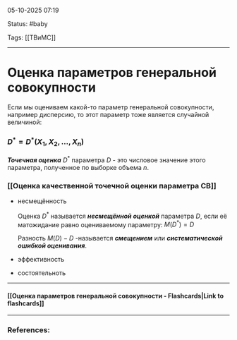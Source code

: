 
05-10-2025 07:19

Status: #baby 

Tags: [[ТВиМС]]

---
# Оценка параметров генеральной совокупности

Если мы оцениваем какой-то параметр генеральной совокупности, например дисперсию, то этот параметр тоже является случайной величиной:

### $D^* = D^*(X_1, X_2, \dots, X_n)$

***Точечная оценка*** $D^*$ параметра $D$ - это числовое значение этого параметра, полученное по выборке объема $n$.

### [[Оценка качественной точечной оценки параметра СВ]]

- несмещённость
	
	Оценка $D^*$ называется ***несмещённой оценкой*** параметра $D$, если её матожидание равно оцениваемому параметру:
	$M(D^*) = D$ 
	
	Разность $M(D) - D$ -называется ***смещением*** или ***систематической ошибкой оценивания***.
	
- эффективность
- состоятельноть

----
#### [[Оценка параметров генеральной совокупности - Flashcards|Link to flashcards]]



---
### References:

